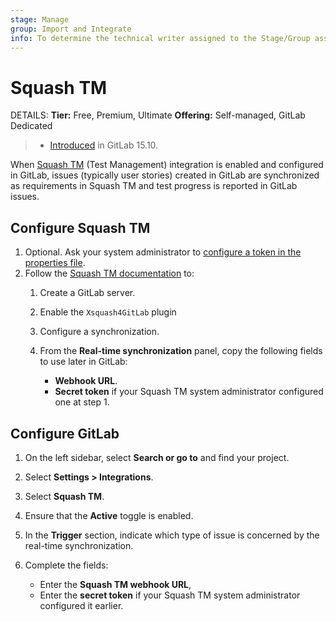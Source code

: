 ```yaml
---
stage: Manage
group: Import and Integrate
info: To determine the technical writer assigned to the Stage/Group associated with this page, see https://handbook.gitlab.com/handbook/product/ux/technical-writing/#assignments
---
```


# Squash TM

DETAILS:
**Tier:** Free, Premium, Ultimate
**Offering:** Self-managed, GitLab Dedicated

> - [Introduced](https://gitlab.com/gitlab-org/gitlab/-/issues/337855) in GitLab 15.10.

When [Squash TM](https://www.squashtest.com/squash-gitlab-platform?lang=en) (Test Management)
integration is enabled and configured in GitLab, issues (typically user stories) created in GitLab
are synchronized as requirements in Squash TM and test progress is reported in GitLab issues.

## Configure Squash TM

1. Optional. Ask your system administrator to [configure a token in the properties file](https://tm-en.doc.squashtest.com/latest/redirect/gitlab-integration-token.html).
1. Follow the [Squash TM documentation](https://tm-en.doc.squashtest.com/latest/redirect/gitlab-integration-configuration.html) to:
    1. Create a GitLab server.
    1. Enable the `Xsquash4GitLab` plugin
    1. Configure a synchronization.
    1. From the **Real-time synchronization** panel, copy the following fields to use later in GitLab:

       - **Webhook URL**.
       - **Secret token** if your Squash TM system administrator configured one at step 1.

## Configure GitLab

1. On the left sidebar, select **Search or go to** and find your project.
1. Select **Settings > Integrations**.
1. Select **Squash TM**.
1. Ensure that the **Active** toggle is enabled.
1. In the **Trigger** section, indicate which type of issue is concerned by the real-time synchronization.
1. Complete the fields:

   - Enter the **Squash TM webhook URL**,
   - Enter the **secret token** if your Squash TM system administrator configured it earlier.
